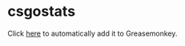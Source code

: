 # csgostats


Click [here](https://raw.githubusercontent.com/largereptile/csgostats/main/csgo.stats.js) to automatically add it to Greasemonkey.
